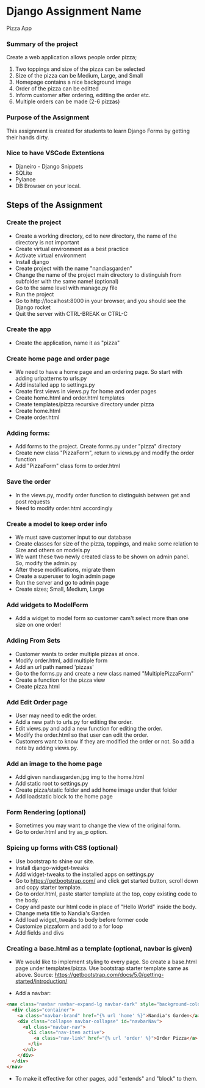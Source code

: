 # Django Assignment Name
Pizza App

### Summary of the project
Create a web application allows people order pizza;
  1. Two toppings and size of the pizza can be selected
  1. Size of the pizza can be Medium, Large, and Small
  1. Homepage contains a nice background image
  1. Order of the pizza can be editted
  1. Inform customer after ordering, editting the order etc.
  1. Multiple orders can be made (2-6 pizzas)

### Purpose of the Assignment
This assignment is created for students to learn Django Forms by getting their hands dirty.

### Nice to have VSCode Extentions
- Djaneiro - Django Snippets
- SQLite
- Pylance
- DB Browser on your local.

## Steps of the Assignment

### Create the project
- Create a working directory, cd to new directory, the name of the directory is not important
- Create virtual environment as a best practice
- Activate virtual environment
- Install django
- Create project with the name "nandiasgarden"
- Change the name of the project main directory to distinguish from subfolder with the same name! (optional)
- Go to the same level with manage.py file
- Run the project
- Go to http://localhost:8000 in your browser, and you should see the Django rocket
- Quit the server with CTRL-BREAK or CTRL-C

### Create the app
- Create the application, name it as "pizza"

### Create home page and order page
- We need to have a home page and an ordering page. So start with adding urlpatterns to urls.py
- Add installed app to settings.py
- Create first views in views.py for home and order pages
- Create home.html and order.html templates
- Create templates/pizza recursive directory under pizza
- Create home.html
- Create order.html

### Adding forms:
- Add forms to the project. Create forms.py under "pizza" directory
- Create new class "PizzaForm", return to views.py and modify the order function
- Add "PizzaForm" class form to order.html

### Save the order
- In the views.py, modify order function to distinguish between get and post requests
- Need to modify order.html accordingly

### Create a model to keep order info
- We must save customer input to our database
- Create classes for size of the pizza, toppings, and make some relation to Size and others on models.py
- We want these two newly created class to be shown on admin panel. So, modify the admin.py
- After these modifications, migrate them
- Create a superuser to login admin page
- Run the server and go to admin page
- Create sizes; Small, Medium, Large

### Add widgets to ModelForm
- Add a widget to model form so customer cam't select more than one size on one order!

### Adding From Sets
- Customer wants to order multiple pizzas at once.
- Modify order.html, add multiple form
- Add an url path named 'pizzas'
- Go to the forms.py and create a new class named "MultiplePizzaForm"
- Create a function for the pizza view
- Create pizza.html

### Add Edit Order page
- User may need to edit the order.
- Add a new path to urls.py for editing the order.
- Edit views.py and add a new function for editing the order.
- Modify the order.html so that user can edit the order.
- Customers want to know if they are modified the order or not. So add a note by adding views.py.

### Add an image to the home page 
- Add given nandiasgarden.jpg img to the home.html
- Add static root to settings.py
- Create pizza/static folder and add home image under that folder
- Add loadstatic block to the home page

### Form Rendering (optional)
- Sometimes you may want to change the view of the original form.
- Go to order.html and try as_p option.

### Spicing up forms with CSS (optional)
- Use bootstrap to shine our site.
- Install django-widget-tweaks
- Add widget-tweaks to the installed apps on settings.py
- Go to https://getbootstrap.com/ and click get started button, scroll down and copy starter template.
- Go to order.html, paste starter template at the top, copy existing code to the body.
- Copy and paste our html code in place of "Hello World" inside the body.
- Change meta title to Nandia's Garden
- Add load widget_tweaks to body before former code
- Customize pizzaform and add to a for loop
- Add fields and divs

### Creating a base.html as a template (optional, navbar is given)
- We would like to implement styling to every page. So create a base.html page under templates/pizza. Use bootstrap starter template same as above. Source: https://getbootstrap.com/docs/5.0/getting-started/introduction/

- Add a navbar:
```html
<nav class="navbar navbar-expand-lg navbar-dark" style="background-color: #238a44">
  <div class="container">
    <a class="navbar-brand" href="{% url 'home' %}">Nandia's Garden</a>
    <div class="collapse navbar-collapse" id="navbarNav">
      <ul class="navbar-nav">
        <li class="nav-item active">
          <a class="nav-link" href="{% url 'order' %}">Order Pizza</a>
        </li>
      </ul>
    </div>
  </div>
</nav> 
```
- To make it effective for other pages, add "extends" and "block" to them.